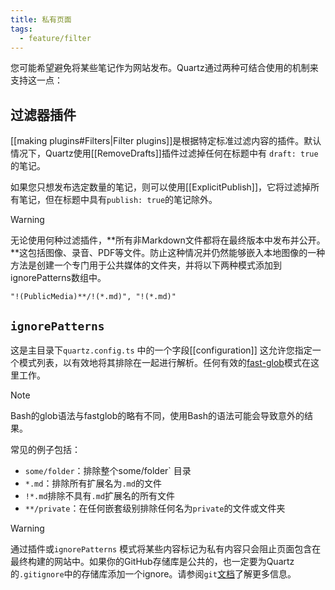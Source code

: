 ```yaml
---
title: 私有页面
tags:
  - feature/filter
---
```



您可能希望避免将某些笔记作为网站发布。Quartz通过两种可结合使用的机制来支持这一点：

## 过滤器插件

[[making plugins#Filters|Filter plugins]]是根据特定标准过滤内容的插件。默认情况下，Quartz使用[[RemoveDrafts]]插件过滤掉任何在标题中有 `draft: true` 的笔记。

如果您只想发布选定数量的笔记，则可以使用[[ExplicitPublish]]，它将过滤掉所有笔记，但在标题中具有`publish: true`的笔记除外。

> [!warning]
> 无论使用何种过滤插件，**所有非Markdown文件都将在最终版本中发布并公开。**这包括图像、录音、PDF等文件。防止这种情况并仍然能够嵌入本地图像的一种方法是创建一个专门用于公共媒体的文件夹，并将以下两种模式添加到ignorePatterns数组中。
>
> `"!(PublicMedia)**/!(*.md)", "!(*.md)"`

## `ignorePatterns`

这是主目录下`quartz.config.ts` 中的一个字段[[configuration]] 这允许您指定一个模式列表，以有效地将其排除在一起进行解析。任何有效的[fast-glob](https://github.com/mrmlnc/fast-glob#pattern-syntax)模式在这里工作。

> [!note]
> Bash的glob语法与fastglob的略有不同，使用Bash的语法可能会导致意外的结果。

常见的例子包括：

- `some/folder`：排除整个some/folder` 目录
- `*.md`：排除所有扩展名为`.md`的文件
- `!*.md`排除不具有`.md`扩展名的所有文件
- `**/private`：在任何嵌套级别排除任何名为`private`的文件或文件夹

> [!warning]
> 通过插件或`ignorePatterns` 模式将某些内容标记为私有内容只会阻止页面包含在最终构建的网站中。如果你的GitHub存储库是公共的，也一定要为Quartz的`.gitignore`中的存储库添加一个ignore。请参阅`git`[文档](https://git-scm.com/docs/gitignore#_pattern_format)了解更多信息。
